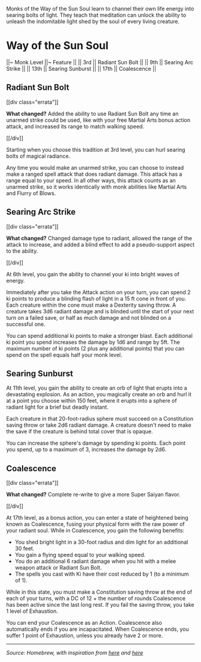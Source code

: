 Monks of the Way of the Sun Soul learn to channel their own life energy into searing bolts of light. They teach that meditation can unlock the ability to unleash the indomitable light shed by the soul of every living creature.

# Way of the Sun Soul

||~ Monk Level ||~ Feature ||
|| 3rd || Radiant Sun Bolt ||
|| 9th || Searing Arc Strike ||
|| 13th || Searing Sunburst ||
|| 17th || Coalescence ||

## Radiant Sun Bolt

[[div class="errata"]]

**What changed?** Added the ability to use Radiant Sun Bolt any time an unarmed strike could be used, like with your  free Martial Arts bonus action attack, and increased its range to match walking speed.

[[/div]]

Starting when you choose this tradition at 3rd level, you can hurl searing bolts of magical radiance.

Any time you would make an unarmed strike, you can choose to instead make a ranged spell attack that does radiant damage. This attack has a range equal to your speed. In all other ways, this attack counts as an unarmed strike, so it works identically with monk abilities like Martial Arts and Flurry of Blows.

<h2 class="no-float">Searing Arc Strike</h2>

[[div class="errata"]]

**What changed?** Changed damage type to radiant, allowed the range of the attack to increase, and added a blind effect to add a pseudo-support aspect to the ability.

[[/div]]

At 6th level, you gain the ability to channel your ki into bright waves of energy.

Immediately after you take the Attack action on your turn, you can spend 2 ki points to produce a blinding flash of light in a 15 ft cone in front of you. Each creature within the cone must make a Dexterity saving throw. A creature takes 3d6 radiant damage and is blinded until the start of your next turn on a failed save, or half as much damage and not blinded on a successful one.

You can spend additional ki points to make a stronger blast. Each additional ki point you spend increases the damage by 1d6 and range by 5ft. The maximum number of ki points (2 plus any additional points) that you can spend on the spell equals half your monk level.

## Searing Sunburst

At 11th level, you gain the ability to create an orb of light that erupts into a devastating explosion. As an action, you magically create an orb and hurl it at a point you choose within 150 feet, where it erupts into a sphere of radiant light for a brief but deadly instant.

Each creature in that 20-foot-radius sphere must succeed on a Constitution saving throw or take 2d6 radiant damage. A creature doesn't need to make the save if the creature is behind total cover that is opaque.

You can increase the sphere's damage by spending ki points. Each point you spend, up to a maximum of 3, increases the damage by 2d6.

## Coalescence

[[div class="errata"]]

**What changed?** Complete re-write to give a more Super Saiyan flavor.

[[/div]]

At 17th level, as a bonus action, you can enter a state of heightened being known as Coalescence, fusing your physical form with the raw power of your radiant soul. While in Coalescence, you gain the following benefits:

* You shed bright light in a 30-foot radius and dim light for an additional 30 feet.
* You gain a flying speed equal to your walking speed.
* You do an additional 6 radiant damage when you hit with a melee weapon attack or Radiant Sun Bolt.
* The spells you cast with Ki have their cost reduced by 1 (to a minimum of 1).

While in this state, you must make a Constitution saving throw at the end of each of your turns, with a DC of 12 + the number of rounds Coalescence has been active since the last long rest. If you fail the saving throw, you take 1 level of Exhaustion. 

You can end your Coalescence as an Action. Coalescence also automatically ends if you are incapacitated. When Coalescence ends, you suffer 1 point of Exhaustion, unless you already have 2 or more.

----

*Source: Homebrew, with inspiration from [here](https://www.gmbinder.com/share/-M1l9pC8wG0cifXwaz87) and [here](https://old.reddit.com/r/dndnext/comments/933e9k/5e_homebrew_monk_way_of_the_sun_soul_reimagined/)*
